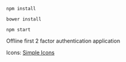 `npm install`

`bower install`

`npm start`

Offline first 2 factor authentication application

Icons: [Simple Icons](https://simpleicons.org/)

